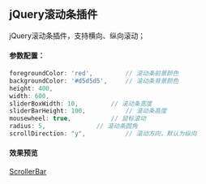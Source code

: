 ## jQuery滚动条插件
jQuery滚动条插件，支持横向、纵向滚动；

#### 参数配置：
```javascript
foregroundColor: 'red',			// 滚动条前景颜色
backgroundColor: '#d5d5d5',		// 滚动条背景颜色
height: 400,					
width: 600,						
sliderBoxWidth: 10,			// 滚动条宽度 
sliderBarHeight: 100,			// 滚动条高度
mousewheel: true,			// 鼠标滚动
radius: 5,				// 滚动条圆角
scrollDirection: "y",			// 滚动方向，默认为纵向
```

#### 效果预览
[ScrollerBar](https://chenjun1127.github.io/js-plugins/ScrollerBar/index.html)